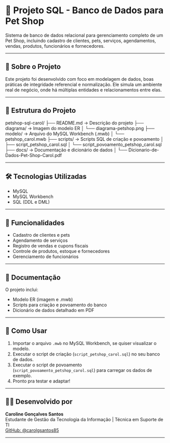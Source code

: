 # 🐾 Projeto SQL - Banco de Dados para Pet Shop

Sistema de banco de dados relacional para gerenciamento completo de um Pet Shop, incluindo cadastro de clientes, pets, serviços, agendamentos, vendas, produtos, funcionários e fornecedores.

---

## 📌 Sobre o Projeto

Este projeto foi desenvolvido com foco em modelagem de dados, boas práticas de integridade referencial e normalização. Ele simula um ambiente real de negócio, onde há múltiplas entidades e relacionamentos entre elas.

---

## 🧱 Estrutura do Projeto

petshop-sql-carol/ ├── README.md → Descrição do projeto ├── diagrama/ → Imagem do modelo ER │ └── diagrama-petshop.png ├── modelo/ → Arquivo do MySQL Workbench (.mwb) │ └── petshop_carol.mwb ├── scripts/ → Scripts SQL de criação e povoamento │ ├── script_petshop_carol.sql │ └── script_povoamento_petshop_carol.sql ├── docs/ → Documentação e dicionário de dados │ └── Dicionario-de-Dados-Pet-Shop-Carol.pdf


---

## 🛠️ Tecnologias Utilizadas

- MySQL
- MySQL Workbench
- SQL (DDL e DML)

---

## 🎯 Funcionalidades

- Cadastro de clientes e pets
- Agendamento de serviços
- Registro de vendas e cupons fiscais
- Controle de produtos, estoque e fornecedores
- Gerenciamento de funcionários

---

## 📘 Documentação

O projeto inclui:
- Modelo ER (imagem e .mwb)
- Scripts para criação e povoamento do banco
- Dicionário de dados detalhado em PDF

---

## 🚀 Como Usar

1. Importar o arquivo `.mwb` no MySQL Workbench, se quiser visualizar o modelo.
2. Executar o script de criação (`script_petshop_carol.sql`) no seu banco de dados.
3. Executar o script de povoamento (`script_povoamento_petshop_carol.sql`) para carregar os dados de exemplo.
4. Pronto pra testar e adaptar!

---

## 👩‍💻 Desenvolvido por

**Caroline Gonçalves Santos**  
Estudante de Gestão da Tecnologia da Informação | Técnica em Suporte de TI  
[GitHub: @carolgsantos85](https://github.com/carolgsantos85)

---


